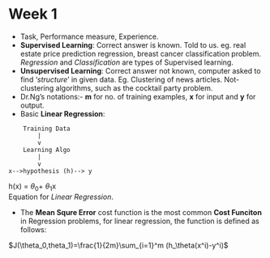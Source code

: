 # Week 1

- Task, Performance measure, Experience.
- **Supervised Learning**: Correct answer is known. Told to us. eg. real estate price prediction regression, breast cancer classification problem. *Regression* and *Classification* are types of Supervised learning. 
- **Unsupervised Learning**: Correct answer not known, computer asked to find ‘*structure*’ in given data. Eg. Clustering of news articles. Not-clustering algorithms, such as the cocktail party problem. 
- Dr.Ng’s notations:- **m** for no. of training examples, **x** for input and **y** for output.
- Basic **Linear Regression**:
```
    Training Data
        |
        v
    Learning Algo
        |
        v
x-->hypothesis (h)--> y
```
h(x) = $\theta_0$+ $\theta_1$x  
Equation for *Linear Regression*.

- The **Mean Squre Error** cost function is the most common **Cost Funciton** in Regression problems, for linear regression, the function is defined as follows:

$J(\theta_0,theta_1)=\frac{1}{2m}\sum_{i=1}^m (h_\theta(x^i)-y^i)$



